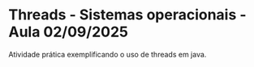 # Threads - Sistemas operacionais - Aula 02/09/2025

Atividade prática exemplificando o uso de threads em java.